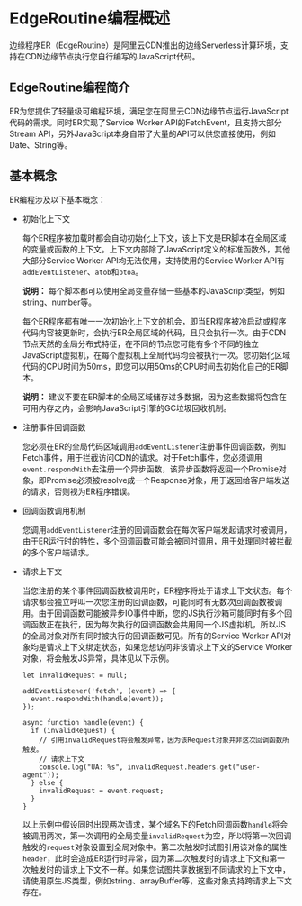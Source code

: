# EdgeRoutine编程概述

边缘程序ER（EdgeRoutine）是阿里云CDN推出的边缘Serverless计算环境，支持在CDN边缘节点执行您自行编写的JavaScript代码。

## EdgeRoutine编程简介

ER为您提供了轻量级可编程环境，满足您在阿里云CDN边缘节点运行JavaScript代码的需求。同时ER实现了Service Worker API的FetchEvent，且支持大部分Stream API，另外JavaScript本身自带了大量的API可以供您直接使用，例如Date、String等。

## 基本概念

ER编程涉及以下基本概念：

-   初始化上下文

    每个ER程序被加载时都会自动初始化上下文，该上下文是ER脚本在全局区域的变量或函数的上下文。上下文内部除了JavaScript定义的标准函数外，其他大部分Service Worker API均无法使用，支持使用的Service Worker API有`addEventListener`、`atob`和`btoa`。

    **说明：** 每个脚本都可以使用全局变量存储一些基本的JavaScript类型，例如string、number等。

    每个ER程序都有唯一一次初始化上下文的机会，即当ER程序被冷启动或程序代码内容被更新时，会执行ER全局区域的代码，且只会执行一次。由于CDN节点天然的全局分布式特征，在不同的节点您可能有多个不同的独立JavaScript虚拟机，在每个虚拟机上全局代码均会被执行一次。您初始化区域代码的CPU时间为50ms，即您可以用50ms的CPU时间去初始化自己的ER脚本。

    **说明：** 建议不要在ER脚本的全局区域储存过多数据，因为这些数据将包含在可用内存之内，会影响JavaScript引擎的GC垃圾回收机制。

-   注册事件回调函数

    您必须在ER的全局代码区域调用`addEventListener`注册事件回调函数，例如Fetch事件，用于拦截访问CDN的请求。对于Fetch事件，您必须调用`event.respondWith`去注册一个异步函数，该异步函数将返回一个Promise对象，即Promise必须被resolve成一个Response对象，用于返回给客户端发送的请求，否则视为ER程序错误。

-   回调函数调用机制

    您调用`addEventListener`注册的回调函数会在每次客户端发起请求时被调用，由于ER运行时的特性，多个回调函数可能会被同时调用，用于处理同时被拦截的多个客户端请求。

-   请求上下文

    当您注册的某个事件回调函数被调用时，ER程序将处于请求上下文状态。每个请求都会独立呼叫一次您注册的回调函数，可能同时有无数次回调函数被调用。由于回调函数可能被异步IO事件中断，您的JS执行沙箱可能同时有多个回调函数正在执行，因为每次执行的回调函数会共用同一个JS虚拟机，所以JS的全局对象对所有同时被执行的回调函数可见。所有的Service Worker API对象均是请求上下文绑定状态，如果您想访问非该请求上下文的Service Worker对象，将会触发JS异常，具体见以下示例。

    ```
    let invalidRequest = null;
    
    addEventListener('fetch', (event) => {
      event.respondWith(handle(event));
    });
    
    async function handle(event) {
      if (invalidRequest) {
        // 引用invalidRequest将会触发异常，因为该Request对象并非这次回调函数所触发。
        // 请求上下文
        console.log("UA: %s", invalidRequest.headers.get("user-agent"));
      } else {
        invalidRequest = event.request;
      }
    }
    ```

    以上示例中假设同时出现两次请求，某个域名下的Fetch回调函数`handle`将会被调用两次，第一次调用的全局变量`invalidRequest`为空，所以将第一次回调触发的`request`对象设置到全局对象中。第二次触发时试图引用该对象的属性`header`，此时会造成ER运行时异常，因为第二次触发时的请求上下文和第一次触发时的请求上下文不一样。如果您试图共享数据到不同请求的上下文中，请使用原生JS类型，例如string、arrayBuffer等，这些对象支持跨请求上下文存在。


